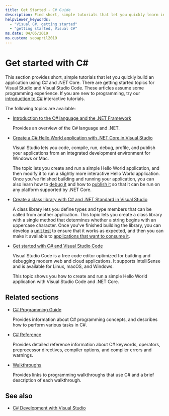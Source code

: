 ```yaml
---
title: Get Started - C# Guide
description: Find short, simple tutorials that let you quickly learn introductory C# concepts and write .NET Core applications.
helpviewer_keywords: 
  - "Visual C#, getting started"
  - "getting started, Visual C#"
ms.date: 04/05/2019
ms.custom: seoapril2019
---
```

# Get started with C\#

This section provides short, simple tutorials that let you quickly build an application using C# and .NET Core. There are getting started topics for Visual Studio and Visual Studio Code. These articles assume some programming experience. If you are new to programming, try our [introduction to C#](../tutorials/intro-to-csharp/index.md) interactive tutorials.

The following topics are available:

- [Introduction to the C# language and the .NET Framework](introduction-to-the-csharp-language-and-the-net-framework.md)

     Provides an overview of the C# language and .NET.

- [Create a C# Hello World application with .NET Core in Visual Studio](../../core/tutorials/with-visual-studio.md)

   Visual Studio lets you code, compile, run, debug, profile, and publish your applications from an integrated development environment for Windows or Mac.

   The topic lets you create and run a simple Hello World application, and then modify it to run a slightly more interactive Hello World application. Once you've finished building and running your application, you can also learn how to [debug it](../../core/tutorials/debugging-with-visual-studio.md) and how to [publish it](../../core/tutorials/publishing-with-visual-studio.md) so that it can be run on any platform supported by .NET Core.

- [Create a class library with C# and .NET Standard in Visual Studio](../../core/tutorials/library-with-visual-studio.md)

   A class library lets you define types and type members that can be called from another application. This topic lets you create a class library with a single method that determines whether a string begins with an uppercase character. Once you've finished building the library, you can develop a [unit test](../../core/tutorials/testing-library-with-visual-studio.md) to ensure that it works as expected, and then you can make it available to [applications that want to consume it](../../core/tutorials/consuming-library-with-visual-studio.md).

- [Get started with C# and Visual Studio Code](../../core/tutorials/with-visual-studio-code.md)

   Visual Studio Code is a free code editor optimized for building and debugging modern web and cloud applications. It supports IntelliSense and is available for Linux, macOS, and Windows.

   This topic shows you how to create and run a simple Hello World application with Visual Studio Code and .NET Core.

## Related sections

- [C# Programming Guide](../programming-guide/index.md)

    Provides information about C# programming concepts, and describes how to perform various tasks in C#.

- [C# Reference](../language-reference/index.md)

    Provides detailed reference information about C# keywords, operators, preprocessor directives, compiler options, and compiler errors and warnings.

- [Walkthroughs](../walkthroughs.md)

    Provides links to programming walkthroughs that use C# and a brief description of each walkthrough.

## See also

- [C# Development with Visual Studio](/visualstudio/get-started/csharp/)
